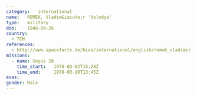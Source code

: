 ```yaml
---
category:	international
name:	REMEK, Vladim&iacute;r 'Volodya'
type:	military
dob:	1948-09-26
country:
  - TCH
references:
  - http://www.spacefacts.de/bios/international/english/remek_vladimir.htm
missions:
  - name: Soyuz 28
    time_start:   1978-03-02T15:28Z
    time_end:     1978-03-10T13:45Z
evas:
gender:	Male
---
```

